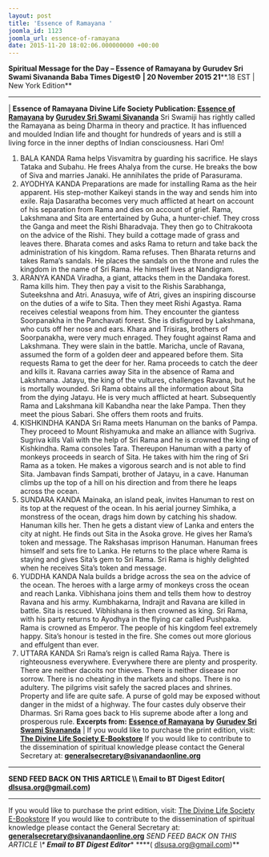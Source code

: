 ```yaml
---
layout: post
title: 'Essence of Ramayana '
joomla_id: 1123
joomla_url: essence-of-ramayana
date: 2015-11-20 18:02:06.000000000 +00:00
---
```

**Spiritual Message for the Day – Essence of Ramayana by Gurudev Sri Swami Sivananda**
 **Baba Times Digest© | 20 November 2015 21****.18 EST | New York Edition**
* * *
| 
**Essence of Ramayana**
**Divine Life Society Publication: [Essence of Ramayana](http://www.dlshq.org/books/es44.htm) by [Gurudev Sri Swami Sivananda](http://www.dlshq.org/saints/siva.htm)**
Sri Swamiji has rightly called the Ramayana as being Dharma in theory and practice.
It has influenced and moulded Indian life and thought for hundreds of years and is still a living force in the inner depths of Indian consciousness.
Hari Om!
1. BALA KANDA
Rama helps Visvamitra by guarding his sacrifice. He slays Tataka and Subahu. He frees Ahalya from the curse. He breaks the bow of Siva and marries Janaki. He annihilates the pride of Parasurama.
2. AYODHYA KANDA
Preparations are made for installing Rama as the heir apparent. His step-mother Kaikeyi stands in the way and sends him into exile. Raja Dasaratha becomes very much afflicted at heart on account of his separation from Rama and dies on account of grief. Rama, Lakshmana and Sita are entertained by Guha, a hunter-chief. They cross the Ganga and meet the Rishi Bharadvaja. They then go to Chitrakoota on the advice of the Rishi. They build a cottage made of grass and leaves there. Bharata comes and asks Rama to return and take back the administration of his kingdom. Rama refuses. Then Bharata returns and takes Rama’s sandals. He places the sandals on the throne and rules the kingdom in the name of Sri Rama. He himself lives at Nandigram.
3. ARANYA KANDA
Viradha, a giant, attacks them in the Dandaka forest. Rama kills him. They then pay a visit to the Rishis Sarabhanga, Suteekshna and Atri. Anasuya, wife of Atri, gives an inspiring discourse on the duties of a wife to Sita. Then they meet Rishi Agastya. Rama receives celestial weapons from him. They encounter the giantess Soorpanakha in the Panchavati forest. She is disfigured by Lakshmana, who cuts off her nose and ears. Khara and Trisiras, brothers of Soorpanakha, were very much enraged. They fought against Rama and Lakshmana. They were slain in the battle.
Maricha, uncle of Ravana, assumed the form of a golden deer and appeared before them. Sita requests Rama to get the deer for her. Rama proceeds to catch the deer and kills it. Ravana carries away Sita in the absence of Rama and Lakshmana. Jatayu, the king of the vultures, challenges Ravana, but he is mortally wounded. Sri Rama obtains all the information about Sita from the dying Jatayu. He is very much afflicted at heart. Subsequently Rama and Lakshmana kill Kabandha near the lake Pampa. Then they meet the pious Sabari. She offers them roots and fruits.
4. KISHKINDHA KANDA
Sri Rama meets Hanuman on the banks of Pampa. They proceed to Mount Rishyamuka and make an alliance with Sugriva. Sugriva kills Vali with the help of Sri Rama and he is crowned the king of Kishkindha. Rama consoles Tara.
Thereupon Hanuman with a party of monkeys proceeds in search of Sita. He takes with him the ring of Sri Rama as a token. He makes a vigorous search and is not able to find Sita. Jambavan finds Sampati, brother of Jatayu, in a cave. Hanuman climbs up the top of a hill on his direction and from there he leaps across the ocean.
5. SUNDARA KANDA
Mainaka, an island peak, invites Hanuman to rest on its top at the request of the ocean. In his aerial journey Simhika, a monstress of the ocean, drags him down by catching his shadow. Hanuman kills her.
Then he gets a distant view of Lanka and enters the city at night. He finds out Sita in the Asoka grove. He gives her Rama’s token and message. The Rakshasas imprison Hanuman. Hanuman frees himself and sets fire to Lanka. He returns to the place where Rama is staying and gives Sita’s gem to Sri Rama. Sri Rama is highly delighted when he receives Sita’s token and message.
6. YUDDHA KANDA
Nala builds a bridge across the sea on the advice of the ocean. The heroes with a large army of monkeys cross the ocean and reach Lanka. Vibhishana joins them and tells them how to destroy Ravana and his army. Kumbhakarna, Indrajit and Ravana are killed in battle. Sita is rescued. Vibhishana is then crowned as king.
Sri Rama, with his party returns to Ayodhya in the flying car called Pushpaka. Rama is crowned as Emperor. The people of his kingdom feel extremely happy.
Sita’s honour is tested in the fire. She comes out more glorious and effulgent than ever.
7. UTTARA KANDA
Sri Rama’s reign is called Rama Rajya. There is righteousness everywhere. Everywhere there are plenty and prosperity. There are neither dacoits nor thieves. There is neither disease nor sorrow. There is no cheating in the markets and shops. There is no adultery. The pilgrims visit safely the sacred places and shrines. Property and life are quite safe. A purse of gold may be exposed without danger in the midst of a highway.
The four castes duly observe their Dharmas. Sri Rama goes back to His supreme abode after a long and prosperous rule.
**Excerpts from:** [**Essence of Ramayana**](http://www.dlshq.org/books/es44.htm) **by** [**Gurudev Sri Swami Sivananda**](http://www.dlshq.org/saints/siva.htm)
 |
If you would like to purchase the print edition, visit: **[The Divine Life Society E-Bookstore](http://www.dlshq.org/download/download.htm)**
If you would like to contribute to the dissemination of spiritual knowledge please contact the General Secretary at: [](mailto:%20%3Cscript%20type=%27text/javascript%27%3E%20%3C%21--%20var%20prefix%20=%20%27ma%27%20+%20%27il%27%20+%20%27to%27;%20var%20path%20=%20%27hr%27%20+%20%27ef%27%20+%20%27=%27;%20var%20addy57016%20=%20%27generalsecretary%27%20+%20%27@%27;%20addy57016%20=%20addy57016%20+%20%27sivanandaonline%27%20+%20%27.%27%20+%20%27org%27;%20document.write%28%27%3Ca%20%27%20+%20path%20+%20%27%5C%27%27%20+%20prefix%20+%20%27:%27%20+%20addy57016%20+%20%27%5C%27%3E%27%29;%20document.write%28addy57016%29;%20document.write%28%27%3C%5C/a%3E%27%29;%20//--%3E%5Cn%20%3C/script%3E%3Cscript%20type=%27text/javascript%27%3E%20%3C%21--%20document.write%28%27%3Cspan%20style=%5C%27display:%20none;%5C%27%3E%27%29;%20//--%3E%20%3C/script%3EThis%20email%20address%20is%20being%20protected%20from%20spambots.%20You%20need%20JavaScript%20enabled%20to%20view%20it.%20%3Cscript%20type=%27text/javascript%27%3E%20%3C%21--%20document.write%28%27%3C/%27%29;%20document.write%28%27span%3E%27%29;%20//--%3E%20%3C/script%3E?subject=Contribution%20to%20Dissemination%20of%20Spiritual%20Knowledge) **generalsecretary@sivanandaonline.org**
****
**SEND FEED BACK ON THIS ARTICLE \\\ Email to BT Digest Editor[](mailto:%20%3Cscript%20type=%27text/javascript%27%3E%20%3C%21--%20var%20prefix%20=%20%27ma%27%20+%20%27il%27%20+%20%27to%27;%20var%20path%20=%20%27hr%27%20+%20%27ef%27%20+%20%27=%27;%20var%20addy72654%20=%20%27dlsusa.org%27%20+%20%27@%27;%20addy72654%20=%20addy72654%20+%20%27gmail%27%20+%20%27.%27%20+%20%27com%27;%20document.write%28%27%3Ca%20%27%20+%20path%20+%20%27%5C%27%27%20+%20prefix%20+%20%27:%27%20+%20addy72654%20+%20%27%5C%27%3E%27%29;%20document.write%28addy72654%29;%20document.write%28%27%3C%5C/a%3E%27%29;%20//--%3E%5Cn%20%3C/script%3E%3Cscript%20type=%27text/javascript%27%3E%20%3C%21--%20document.write%28%27%3Cspan%20style=%5C%27display:%20none;%5C%27%3E%27%29;%20//--%3E%20%3C/script%3EThis%20email%20address%20is%20being%20protected%20from%20spambots.%20You%20need%20JavaScript%20enabled%20to%20view%20it.%20%3Cscript%20type=%27text/javascript%27%3E%20%3C%21--%20document.write%28%27%3C/%27%29;%20document.write%28%27span%3E%27%29;%20//--%3E%20%3C/script%3E?subject=DLS%20Posts)( [dlsusa.org@gmail.com](mailto:dlsusa.org@gmail.com))**
* * *
  
If you would like to purchase the print edition, visit: [The Divine Life Society E-Bookstore](http://www.dlshq.org/download/download.htm)
If you would like to contribute to the dissemination of spiritual knowledge please contact the General Secretary at: **[generalsecretary@sivanandaonline.org](mailto:generalsecretary@sivanandaonline.org)**
**SEND FEED BACK ON THIS ARTICLE \\\**  **Email to BT Digest Editor**** [](mailto:%20%3Cscript%20type=%27text/javascript%27%3E%20%3C%21--%20var%20prefix%20=%20%27ma%27%20+%20%27il%27%20+%20%27to%27;%20var%20path%20=%20%27hr%27%20+%20%27ef%27%20+%20%27=%27;%20var%20addy72654%20=%20%27dlsusa.org%27%20+%20%27@%27;%20addy72654%20=%20addy72654%20+%20%27gmail%27%20+%20%27.%27%20+%20%27com%27;%20document.write%28%27%3Ca%20%27%20+%20path%20+%20%27%5C%27%27%20+%20prefix%20+%20%27:%27%20+%20addy72654%20+%20%27%5C%27%3E%27%29;%20document.write%28addy72654%29;%20document.write%28%27%3C%5C/a%3E%27%29;%20//--%3E%5Cn%20%3C/script%3E%3Cscript%20type=%27text/javascript%27%3E%20%3C%21--%20document.write%28%27%3Cspan%20style=%5C%27display:%20none;%5C%27%3E%27%29;%20//--%3E%20%3C/script%3EThis%20email%20address%20is%20being%20protected%20from%20spambots.%20You%20need%20JavaScript%20enabled%20to%20view%20it.%20%3Cscript%20type=%27text/javascript%27%3E%20%3C%21--%20document.write%28%27%3C/%27%29;%20document.write%28%27span%3E%27%29;%20//--%3E%20%3C/script%3E?subject=DLS%20Posts)****( [dlsusa.org@gmail.com](mailto:dlsusa.org@gmail.com))**  
